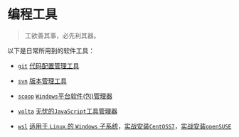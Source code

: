 # 编程工具

>  工欲善其事，必先利其器。

以下是日常所用到的软件工具：

- [`git`](./git.md) [代码配置管理工具](./git.md)

- [`svn`](./svn.md) [版本管理工具](./svn.md)

- [`scoop`](./scoop.md) [`Windows`平台软件(包)管理器](./scoop.md)

- [`volta`](./volta.md) [无忧的`JavaScript`工具管理器](./volta.md)

- [`wsl`](./wsl.md) [适用于 `Linux` 的 `Windows` 子系统](./wsl.md)，[实战安装`CentOSS7`](./wsl-centos7.md)，[实战安装`openSUSE`](./wsl-opensuse-tumbleweed.md)
